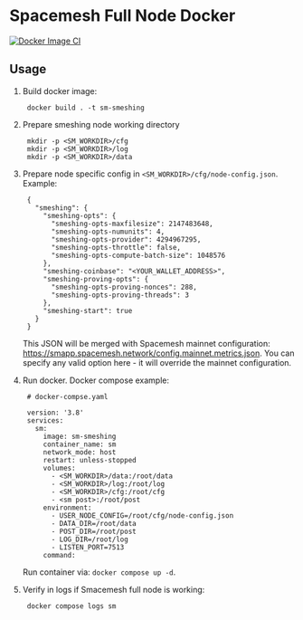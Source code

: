 # Spacemesh Full Node Docker
[![Docker Image CI](https://github.com/marok/sm-smeshing-docker/actions/workflows/docker-image.yml/badge.svg)](https://github.com/marok/sm-smeshing-docker/actions/workflows/docker-image.yml)

## Usage

1. Build docker image:

        docker build . -t sm-smeshing
1. Prepare smeshing node working directory

        mkdir -p <SM_WORKDIR>/cfg
        mkdir -p <SM_WORKDIR>/log
        mkdir -p <SM_WORKDIR>/data
1. Prepare node specific config in ```<SM_WORKDIR>/cfg/node-config.json```. Example:

        {
          "smeshing": {
            "smeshing-opts": {
              "smeshing-opts-maxfilesize": 2147483648,
              "smeshing-opts-numunits": 4,
              "smeshing-opts-provider": 4294967295,
              "smeshing-opts-throttle": false,
              "smeshing-opts-compute-batch-size": 1048576
            },
            "smeshing-coinbase": "<YOUR_WALLET_ADDRESS>",
            "smeshing-proving-opts": {
              "smeshing-opts-proving-nonces": 288,
              "smeshing-opts-proving-threads": 3
            },
            "smeshing-start": true
          }
        }
    This JSON will be merged with Spacemesh mainnet configuration: https://smapp.spacemesh.network/config.mainnet.metrics.json. You can specify any valid option here - it will override the mainnet configuration.

1. Run docker. Docker compose example:

        # docker-compse.yaml

        version: '3.8'
        services:
          sm:
            image: sm-smeshing
            container_name: sm
            network_mode: host
            restart: unless-stopped
            volumes:
              - <SM_WORKDIR>/data:/root/data
              - <SM_WORKDIR>/log:/root/log
              - <SM_WORKDIR>/cfg:/root/cfg
              - <sm post>:/root/post
            environment:
              - USER_NODE_CONFIG=/root/cfg/node-config.json
              - DATA_DIR=/root/data
              - POST_DIR=/root/post
              - LOG_DIR=/root/log
              - LISTEN_PORT=7513
            command:

    Run container via: ```docker compose up -d```.

1. Verify in logs if Smacemesh full node is working:

        docker compose logs sm
